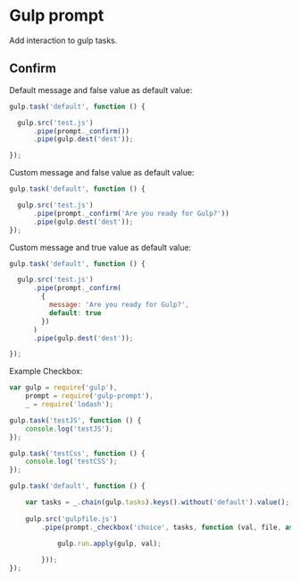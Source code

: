 # Gulp prompt

Add interaction to gulp tasks.

## Confirm

Default message and false value as default value:
```javascript
gulp.task('default', function () {

  gulp.src('test.js')
      .pipe(prompt._confirm())
      .pipe(gulp.dest('dest'));

});
```

Custom message and false value as default value:
```javascript
gulp.task('default', function () {

  gulp.src('test.js')
      .pipe(prompt._confirm('Are you ready for Gulp?'))
      .pipe(gulp.dest('dest'));
});
```

Custom message and true value as default value:
```javascript
gulp.task('default', function () {

  gulp.src('test.js')
      .pipe(prompt._confirm(
        {
          message: 'Are you ready for Gulp?',
          default: true
        })
      )
      .pipe(gulp.dest('dest'));

});
```

Example Checkbox:
```javascript
var gulp = require('gulp'),
    prompt = require('gulp-prompt'),
    _ = require('lodash');

gulp.task('testJS', function () {
    console.log('testJS');
});

gulp.task('testCss', function () {
    console.log('testCSS');
});

gulp.task('default', function () {

    var tasks = _.chain(gulp.tasks).keys().without('default').value();
    
    gulp.src('gulpfile.js')
        .pipe(prompt._checkbox('choice', tasks, function (val, file, async) {
            
            gulp.run.apply(gulp, val);

        }));
});
```
